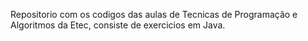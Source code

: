 Repositorio com os codigos das aulas de Tecnicas de Programação e Algoritmos da Etec, consiste de exercicios em Java.
